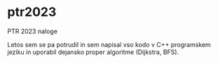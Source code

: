 # ptr2023
PTR 2023 naloge

Letos sem se pa potrudil in sem napisal vso kodo v C++ programskem jeziku in uporabil dejansko proper algoritme (Dijkstra, BFS).
